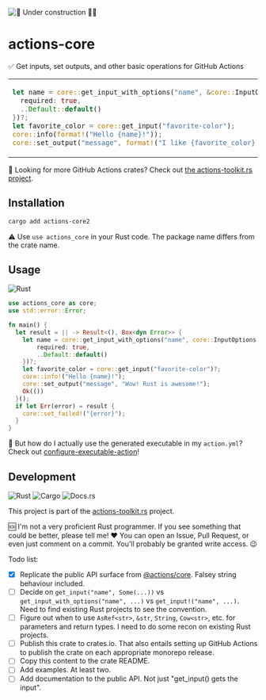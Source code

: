 ![🚧 Under construction 👷‍♂️](https://i.imgur.com/LEP2R3N.png)

# actions-core

✅ Get inputs, set outputs, and other basic operations for GitHub Actions

<table align=center><td>

```rs
let name = core::get_input_with_options("name", &core::InputOptions {
  required: true,
  ..Default::default()
})?;
let favorite_color = core::get_input("favorite-color");
core::info(format!("Hello {name}!"));
core::set_output("message", format!("I like {favorite_color} too!"));
```

</table>

👀 Looking for more GitHub Actions crates? Check out [the actions-toolkit.rs project](https://github.com/jcbhmr/actions-toolkit.rs).

## Installation

```sh
cargo add actions-core2
```

⚠️ Use `use actions_core` in your Rust code. The package name differs from the crate name.

## Usage

![Rust](https://img.shields.io/static/v1?style=for-the-badge&message=Rust&color=000000&logo=Rust&logoColor=FFFFFF&label=)

```rs
use actions_core as core;
use std::error::Error;

fn main() {
  let result = || -> Result<(), Box<dyn Error>> {
    let name = core::get_input_with_options("name", core::InputOptions {
        required: true,
        ..Default::default()
    })?;
    let favorite_color = core::get_input("favorite-color")?;
    core::info!("Hello {name}!");
    core::set_output("message", "Wow! Rust is awesome!");
    Ok(())
  }();
  if let Err(error) = result {
    core::set_failed!("{error}");
  }
}
```

🤔 But how do I actually use the generated executable in my `action.yml`? Check out [configure-executable-action](https://github.com/jcbhmr/configure-executable-action)!

## Development

![Rust](https://img.shields.io/static/v1?style=for-the-badge&message=Rust&color=000000&logo=Rust&logoColor=FFFFFF&label=)
![Cargo](https://img.shields.io/static/v1?style=for-the-badge&message=Cargo&color=e6b047&logo=Rust&logoColor=000000&label=)
![Docs.rs](https://img.shields.io/static/v1?style=for-the-badge&message=Docs.rs&color=000000&logo=Docs.rs&logoColor=FFFFFF&label=)

This project is part of the [actions-toolkit.rs](https://github.com/jcbhmr/actions-toolkit.rs) project.

🆘 I'm not a very proficient Rust programmer. If you see something that could be better, please tell me! ❤️ You can open an Issue, Pull Request, or even just comment on a commit. You'll probably be granted write access. 😉

Todo list:

- [x] Replicate the public API surface from [@actions/core](https://www.npmjs.com/package/@actions/core). Falsey string behaviour included.
- [ ] Decide on `get_input("name", Some(...))` vs `get_input_with_options("name", ...)` vs `get_input!("name", ...)`. Need to find existing Rust projects to see the convention.
- [ ] Figure out when to use `AsRef<str>`, `&str`, `String`, `Cow<str>`, etc. for parameters and return types. I need to do some recon on existing Rust projects.
- [ ] Publish this crate to crates.io. That also entails setting up GitHub Actions to publish the crate on each appropriate monorepo release.
- [ ] Copy this content to the crate README.
- [ ] Add examples. At least two.
- [ ] Add documentation to the public API. Not just "get_input() gets the input".
